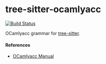 tree-sitter-ocamlyacc
=====================

[![Build Status](https://travis-ci.org/314eter/tree-sitter-ocamlyacc.svg?branch=master)](https://travis-ci.org/314eter/tree-sitter-ocamlyacc)

OCamlyacc grammar for [tree-sitter].

[tree-sitter]: https://github.com/tree-sitter/tree-sitter

#### References

* [OCamlyacc Manual](https://caml.inria.fr/pub/docs/manual-ocaml/lexyacc.html)
